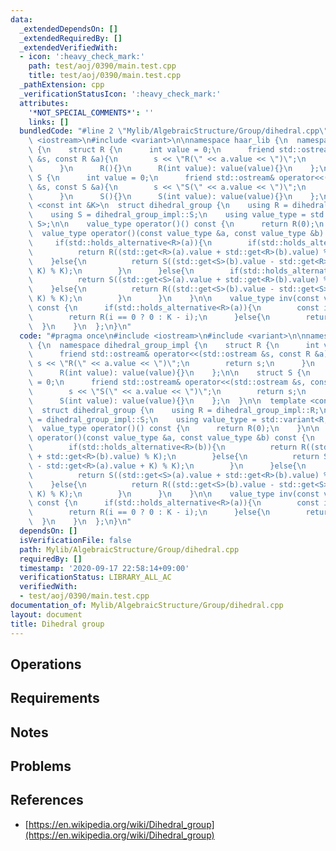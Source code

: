 ```yaml
---
data:
  _extendedDependsOn: []
  _extendedRequiredBy: []
  _extendedVerifiedWith:
  - icon: ':heavy_check_mark:'
    path: test/aoj/0390/main.test.cpp
    title: test/aoj/0390/main.test.cpp
  _pathExtension: cpp
  _verificationStatusIcon: ':heavy_check_mark:'
  attributes:
    '*NOT_SPECIAL_COMMENTS*': ''
    links: []
  bundledCode: "#line 2 \"Mylib/AlgebraicStructure/Group/dihedral.cpp\"\n#include\
    \ <iostream>\n#include <variant>\n\nnamespace haar_lib {\n  namespace dihedral_group_impl\
    \ {\n    struct R {\n      int value = 0;\n      friend std::ostream& operator<<(std::ostream\
    \ &s, const R &a){\n        s << \"R(\" << a.value << \")\";\n        return s;\n\
    \      }\n      R(){}\n      R(int value): value(value){}\n    };\n\n    struct\
    \ S {\n      int value = 0;\n      friend std::ostream& operator<<(std::ostream\
    \ &s, const S &a){\n        s << \"S(\" << a.value << \")\";\n        return s;\n\
    \      }\n      S(){}\n      S(int value): value(value){}\n    };\n  }\n\n  template\
    \ <const int &K>\n  struct dihedral_group {\n    using R = dihedral_group_impl::R;\n\
    \    using S = dihedral_group_impl::S;\n    using value_type = std::variant<R,\
    \ S>;\n\n    value_type operator()() const {\n      return R(0);\n    }\n\n  \
    \  value_type operator()(const value_type &a, const value_type &b) const {\n \
    \     if(std::holds_alternative<R>(a)){\n        if(std::holds_alternative<R>(b)){\n\
    \          return R((std::get<R>(a).value + std::get<R>(b).value) % K);\n    \
    \    }else{\n          return S((std::get<S>(b).value - std::get<R>(a).value +\
    \ K) % K);\n        }\n      }else{\n        if(std::holds_alternative<R>(b)){\n\
    \          return S((std::get<S>(a).value + std::get<R>(b).value) % K);\n    \
    \    }else{\n          return R((std::get<S>(b).value - std::get<S>(a).value +\
    \ K) % K);\n        }\n      }\n    }\n\n    value_type inv(const value_type &a)\
    \ const {\n      if(std::holds_alternative<R>(a)){\n        const int i = std::get<R>(a).value;\n\
    \        return R(i == 0 ? 0 : K - i);\n      }else{\n        return a;\n    \
    \  }\n    }\n  };\n}\n"
  code: "#pragma once\n#include <iostream>\n#include <variant>\n\nnamespace haar_lib\
    \ {\n  namespace dihedral_group_impl {\n    struct R {\n      int value = 0;\n\
    \      friend std::ostream& operator<<(std::ostream &s, const R &a){\n       \
    \ s << \"R(\" << a.value << \")\";\n        return s;\n      }\n      R(){}\n\
    \      R(int value): value(value){}\n    };\n\n    struct S {\n      int value\
    \ = 0;\n      friend std::ostream& operator<<(std::ostream &s, const S &a){\n\
    \        s << \"S(\" << a.value << \")\";\n        return s;\n      }\n      S(){}\n\
    \      S(int value): value(value){}\n    };\n  }\n\n  template <const int &K>\n\
    \  struct dihedral_group {\n    using R = dihedral_group_impl::R;\n    using S\
    \ = dihedral_group_impl::S;\n    using value_type = std::variant<R, S>;\n\n  \
    \  value_type operator()() const {\n      return R(0);\n    }\n\n    value_type\
    \ operator()(const value_type &a, const value_type &b) const {\n      if(std::holds_alternative<R>(a)){\n\
    \        if(std::holds_alternative<R>(b)){\n          return R((std::get<R>(a).value\
    \ + std::get<R>(b).value) % K);\n        }else{\n          return S((std::get<S>(b).value\
    \ - std::get<R>(a).value + K) % K);\n        }\n      }else{\n        if(std::holds_alternative<R>(b)){\n\
    \          return S((std::get<S>(a).value + std::get<R>(b).value) % K);\n    \
    \    }else{\n          return R((std::get<S>(b).value - std::get<S>(a).value +\
    \ K) % K);\n        }\n      }\n    }\n\n    value_type inv(const value_type &a)\
    \ const {\n      if(std::holds_alternative<R>(a)){\n        const int i = std::get<R>(a).value;\n\
    \        return R(i == 0 ? 0 : K - i);\n      }else{\n        return a;\n    \
    \  }\n    }\n  };\n}\n"
  dependsOn: []
  isVerificationFile: false
  path: Mylib/AlgebraicStructure/Group/dihedral.cpp
  requiredBy: []
  timestamp: '2020-09-17 22:58:14+09:00'
  verificationStatus: LIBRARY_ALL_AC
  verifiedWith:
  - test/aoj/0390/main.test.cpp
documentation_of: Mylib/AlgebraicStructure/Group/dihedral.cpp
layout: document
title: Dihedral group
---
```


## Operations

## Requirements

## Notes

## Problems

## References

- [https://en.wikipedia.org/wiki/Dihedral_group](https://en.wikipedia.org/wiki/Dihedral_group)
